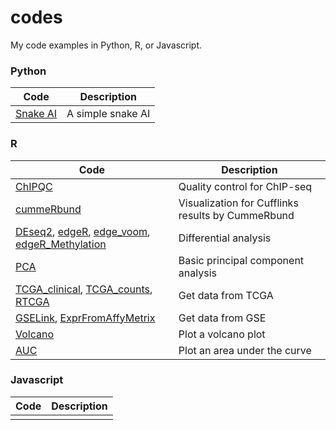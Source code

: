 # codes

My code examples in Python, R, or Javascript.

### Python

| Code | Description |
|---|---|
| [Snake AI](./Python/snake_ai) |  A simple snake AI  |

### R

| Code                                                         | Description                                       |
| ------------------------------------------------------------ | ------------------------------------------------- |
| [ChIPQC](./R/ChIPQC.R)                                       | Quality control for ChIP-seq                      |
| [cummeRbund](./R/cummeRbund.R)                               | Visualization for Cufflinks results by CummeRbund |
| [DEseq2](./R/DE_DEseq2.R), [edgeR](./R/DE_edgeR.R), [edge_voom](./R/DE_voom_edger_deseq.R), [edgeR_Methylation](./R/edge_R_with_methylation.R) | Differential analysis                             |
| [PCA](./R/PCA.R)                                             | Basic principal component analysis                |
| [TCGA_clinical](./R/TCGA_aggregate_clinical.R), [TCGA_counts](./R/TCGA_aggregate_counts.R), [RTCGA](./R/TTCGA.R) | Get data from TCGA                                |
| [GSELink](./R/getGSELink.R), [ExprFromAffyMetrix](./R/getExprFromAffyMetrix.R) | Get data from GSE                                 |
| [Volcano](./R/plotVolcano.R)                                 | Plot a volcano plot                               |
| [AUC](./R/rowAUCs.R)                                         | Plot an area under the curve                      |

### Javascript

| Code | Description |
| ---- | ----------- |
|      |             |

